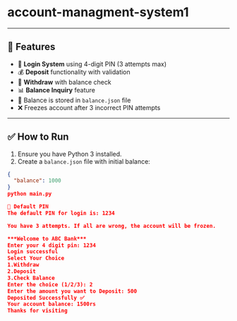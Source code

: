 # account-managment-system1

---

## 🚀 Features

- 🔐 **Login System** using 4-digit PIN (3 attempts max)
- 💰 **Deposit** functionality with validation
- 💸 **Withdraw** with balance check
- 📊 **Balance Inquiry** feature
- 💾 Balance is stored in `balance.json` file
- ❌ Freezes account after 3 incorrect PIN attempts

---

## ✅ How to Run

1. Ensure you have Python 3 installed.
2. Create a `balance.json` file with initial balance:
```json
{
  "balance": 1000
}
python main.py

🔐 Default PIN
The default PIN for login is: 1234

You have 3 attempts. If all are wrong, the account will be frozen.

***Welcome to ABC Bank***
Enter your 4 digit pin: 1234
Login successful
Select Your Choice
1.Withdraw
2.Deposit
3.Check Balance
Enter the choice (1/2/3): 2
Enter the amount you want to Deposit: 500
Deposited Successfully ✅
Your account balance: 1500rs
Thanks for visiting
